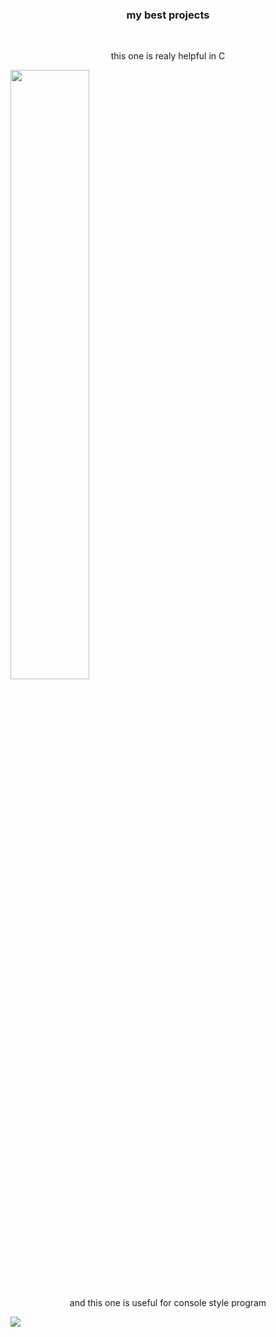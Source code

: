 


<h3 align="center">my best projects</h3>
<br/>
<p align="center">this one is realy helpful in C</p>
<img align="center" width=50%" src="https://github-readme-stats.vercel.app/api/pin/?username=eupone&repo=c_list&show_owner=true"/>
<br/>
<p align="center">and this one is useful for console style program</p>
<img align="center" src="https://github-readme-stats.vercel.app/api/pin/?username=eupone&repo=loading&show_owner=true"/>
